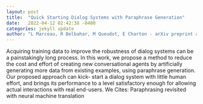 ```yaml
---
layout: post
title:  "Quick Starting Dialog Systems with Paraphrase Generation"
date:   2022-04-12 02:42:38 -0400
categories: jekyll update
author: "L Marceau, R Belbahar, M Queudot, E Charton - arXiv preprint arXiv , 2022"
---
```

Acquiring training data to improve the robustness of dialog systems can be a painstakingly long process. In this work, we propose a method to reduce the cost and effort of creating new conversational agents by artificially generating more data from existing examples, using paraphrase generation. Our proposed approach can kick- start a dialog system with little human effort, and brings its performance to a level satisfactory enough for allowing actual interactions with real end-users. We Cites: Paraphrasing revisited with neural machine translation